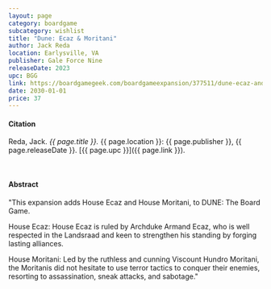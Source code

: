 ```yaml
---
layout: page
category: boardgame
subcategory: wishlist
title: "Dune: Ecaz & Moritani"
author: Jack Reda
location: Earlysville, VA
publisher: Gale Force Nine
releaseDate: 2023
upc: BGG
link: https://boardgamegeek.com/boardgameexpansion/377511/dune-ecaz-and-moritani
date: 2030-01-01
price: 37
---
```


#### Citation

Reda, Jack. *{{ page.title }}.* {{ page.location }}: {{ page.publisher }}, {{ page.releaseDate }}. [{{ page.upc }}]({{ page.link }}).

<br>


#### Abstract

"This expansion adds House Ecaz and House Moritani, to DUNE: The Board Game.

House Ecaz: House Ecaz is ruled by Archduke Armand Ecaz, who is well respected in the Landsraad and keen to strengthen his standing by forging lasting alliances.

House Moritani: Led by the ruthless and cunning Viscount Hundro Moritani, the Moritanis did not hesitate to use terror tactics to conquer their enemies, resorting to assassination, sneak attacks, and sabotage."

